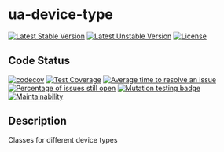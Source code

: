 # ua-device-type

[![Latest Stable Version](https://poser.pugx.org/mimmi20/ua-device-type/v/stable?format=flat-square)](https://packagist.org/packages/mimmi20/ua-device-type)
[![Latest Unstable Version](https://poser.pugx.org/mimmi20/ua-device-type/v/unstable?format=flat-square)](https://packagist.org/packages/mimmi20/ua-device-type)
[![License](https://poser.pugx.org/mimmi20/ua-device-type/license?format=flat-square)](https://packagist.org/packages/mimmi20/ua-device-type)

## Code Status

[![codecov](https://codecov.io/gh/mimmi20/ua-device-type/branch/master/graph/badge.svg)](https://codecov.io/gh/mimmi20/ua-device-type)
[![Test Coverage](https://api.codeclimate.com/v1/badges/4de15bc103fe11697fe2/test_coverage)](https://codeclimate.com/github/mimmi20/ua-device-type/test_coverage)
[![Average time to resolve an issue](https://isitmaintained.com/badge/resolution/mimmi20/ua-device-type.svg)](https://isitmaintained.com/project/mimmi20/ua-device-type "Average time to resolve an issue")
[![Percentage of issues still open](https://isitmaintained.com/badge/open/mimmi20/ua-device-type.svg)](https://isitmaintained.com/project/mimmi20/ua-device-type "Percentage of issues still open")
[![Mutation testing badge](https://img.shields.io/endpoint?style=flat&url=https%3A%2F%2Fbadge-api.stryker-mutator.io%2Fgithub.com%2Fmimmi20%2Fua-device-type%2Fmaster)](https://dashboard.stryker-mutator.io/reports/github.com/mimmi20/ua-device-type/master)
[![Maintainability](https://api.codeclimate.com/v1/badges/4de15bc103fe11697fe2/maintainability)](https://codeclimate.com/github/mimmi20/ua-device-type/maintainability)

## Description

Classes for different device types
